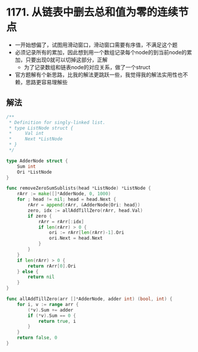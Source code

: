 # 1171. 从链表中删去总和值为零的连续节点
- 一开始想偏了，试图用滑动窗口，滑动窗口需要有序值，不满足这个题
- 必须记录所有的累加，因此想到用一个数组记录每个node的到当前node的累加，只要出现0就可以切掉这部分，正解
    - 为了记录数组和链表node的对应关系，做了一个struct
- 官方题解有个新思路，比我的解法更跳跃一些，我觉得我的解法实用性也不赖，思路更容易理解些

## 解法
```go
/**
 * Definition for singly-linked list.
 * type ListNode struct {
 *     Val int
 *     Next *ListNode
 * }
 */

type AdderNode struct {
	Sum int
	Ori *ListNode
}

func removeZeroSumSublists(head *ListNode) *ListNode {
	rArr := make([]*AdderNode, 0, 1000)
	for ; head != nil; head = head.Next {
		rArr = append(rArr, &AdderNode{Ori: head})
		zero, idx := allAddTillZero(rArr, head.Val)
		if zero {
			rArr = rArr[:idx]
			if len(rArr) > 0 {
				ori := rArr[len(rArr)-1].Ori
				ori.Next = head.Next
			}
		}
	}
	if len(rArr) > 0 {
		return rArr[0].Ori
	} else {
		return nil
	}
}

func allAddTillZero(arr []*AdderNode, adder int) (bool, int) {
	for i, v := range arr {
		(*v).Sum += adder
		if (*v).Sum == 0 {
			return true, i
		}
	}
	return false, 0
}
```
